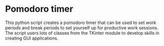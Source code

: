# Pomodoro timer
This python script creates a pomodoro timer that can be used to set work periods and break periods to set yourself up for productive work sessions.
The script users lots of classes from the TKinter module to develop skills in creating GUI applications. 
